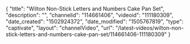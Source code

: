 {
    "title": "Wilton Non-Stick Letters and Numbers Cake Pan Set",
    "description": "",
    "channelid": "114661406",
    "videoid": "111180309",
    "date_created": "1502924372",
    "date_modified": "1505767819",
    "type": "captivate",
    "layout": "channelVideo",
    "url": "\/latest-videos\/wilton-non-stick-letters-and-numbers-cake-pan-set\/114661406-111180309"
}